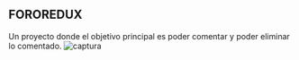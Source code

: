 

## FOROREDUX
Un proyecto donde el objetivo principal es poder comentar y poder eliminar lo comentado.
![captura](https://user-images.githubusercontent.com/29384647/36747819-0474fa4a-1bc4-11e8-84b3-4636bc7fc9ca.PNG)
